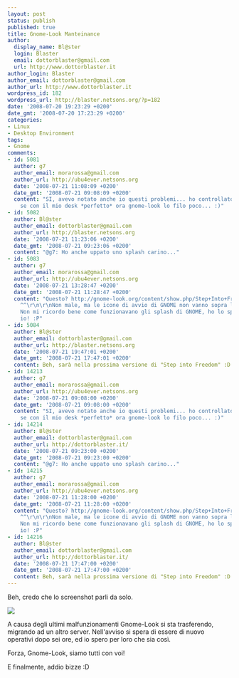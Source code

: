 ```yaml
---
layout: post
status: publish
published: true
title: Gnome-Look Manteinance
author:
  display_name: Bl@ster
  login: Blaster
  email: dottorblaster@gmail.com
  url: http://www.dottorblaster.it
author_login: Blaster
author_email: dottorblaster@gmail.com
author_url: http://www.dottorblaster.it
wordpress_id: 182
wordpress_url: http://blaster.netsons.org/?p=182
date: '2008-07-20 19:23:29 +0200'
date_gmt: '2008-07-20 17:23:29 +0200'
categories:
- Linux
- Desktop Environment
tags:
- Gnome
comments:
- id: 5081
  author: g7
  author_email: morarossa@gmail.com
  author_url: http://ubu4ever.netsons.org
  date: '2008-07-21 11:08:09 +0200'
  date_gmt: '2008-07-21 09:08:09 +0200'
  content: "SI, avevo notato anche io questi problemi... ho controllato ora ed è velocissimo!!!\r\n\r\nAnche
    se con il mio desk *perfetto* ora gnome-look lo filo poco... :)"
- id: 5082
  author: Bl@ster
  author_email: dottorblaster@gmail.com
  author_url: http://blaster.netsons.org
  date: '2008-07-21 11:23:06 +0200'
  date_gmt: '2008-07-21 09:23:06 +0200'
  content: "@g7: Ho anche uppato uno splash carino..."
- id: 5083
  author: g7
  author_email: morarossa@gmail.com
  author_url: http://ubu4ever.netsons.org
  date: '2008-07-21 13:28:47 +0200'
  date_gmt: '2008-07-21 11:28:47 +0200'
  content: "Questo? http://gnome-look.org/content/show.php/Step+Into+Freedom+Splash?content=85571
    ^^\r\n\r\nNon male, ma le icone di avvio di GNOME non vanno sopra la scritta \"GNOME\"?\r\n\r\nP.S:
    Non mi ricordo bene come funzionavano gli splash di GNOME, ho lo spash disabilitato
    io! :P"
- id: 5084
  author: Bl@ster
  author_email: dottorblaster@gmail.com
  author_url: http://blaster.netsons.org
  date: '2008-07-21 19:47:01 +0200'
  date_gmt: '2008-07-21 17:47:01 +0200'
  content: Beh, sarà nella prossima versione di "Step into Freedom" :D
- id: 14213
  author: g7
  author_email: morarossa@gmail.com
  author_url: http://ubu4ever.netsons.org
  date: '2008-07-21 09:08:00 +0200'
  date_gmt: '2008-07-21 09:08:00 +0200'
  content: "SI, avevo notato anche io questi problemi... ho controllato ora ed è velocissimo!!!\r\n\r\nAnche
    se con il mio desk *perfetto* ora gnome-look lo filo poco... :)"
- id: 14214
  author: Bl@ster
  author_email: dottorblaster@gmail.com
  author_url: http://dottorblaster.it/
  date: '2008-07-21 09:23:00 +0200'
  date_gmt: '2008-07-21 09:23:00 +0200'
  content: "@g7: Ho anche uppato uno splash carino..."
- id: 14215
  author: g7
  author_email: morarossa@gmail.com
  author_url: http://ubu4ever.netsons.org
  date: '2008-07-21 11:28:00 +0200'
  date_gmt: '2008-07-21 11:28:00 +0200'
  content: "Questo? http://gnome-look.org/content/show.php/Step+Into+Freedom+Splash?content=85571
    ^^\r\n\r\nNon male, ma le icone di avvio di GNOME non vanno sopra la scritta \"GNOME\"?\r\n\r\nP.S:
    Non mi ricordo bene come funzionavano gli splash di GNOME, ho lo spash disabilitato
    io! :P"
- id: 14216
  author: Bl@ster
  author_email: dottorblaster@gmail.com
  author_url: http://dottorblaster.it/
  date: '2008-07-21 17:47:00 +0200'
  date_gmt: '2008-07-21 17:47:00 +0200'
  content: Beh, sarà nella prossima versione di "Step into Freedom" :D
---
```

<p>Beh, credo che lo screenshot parli da solo.</p>
<p><img class="aligncenter" src="http://img33.picoodle.com/img/img33/4/7/20/f_SchermataMam_7757697.png" /></p>
<p>A causa degli ultimi malfunzionamenti Gnome-Look si sta trasferendo, migrando ad un altro server. Nell'avviso si spera di essere di nuovo operativi dopo sei ore, ed io spero per loro che sia così.</p>
<p>Forza, Gnome-Look, siamo tutti con voi!</p>
<p>E finalmente, addio bizze :D</p>
